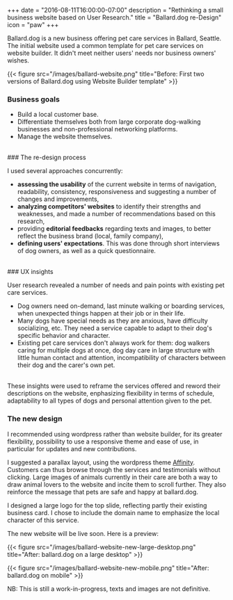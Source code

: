 +++
date = "2016-08-11T16:00:00-07:00"
description = "Rethinking a small business website based on User Research."
title = "Ballard.dog re-Design"
icon = "paw"
+++

Ballard.dog is a new business offering pet care services in Ballard, Seattle. The initial website used a common template for pet care services on website builder. It didn't meet neither users' needs nor business owners' wishes. 

{{< figure src="/images/ballard-website.png" title="Before: First two versions of Ballard.dog using Website Builder template" >}}

### Business goals

- Build a local customer base.
- Differentiate themselves both from large corporate dog-walking businesses and non-professional networking platforms.
- Manage the website themselves.

<br>
### The re-design process

I used several approaches concurrently:

- **assessing the usability** of the current website in terms of navigation, readability, consistency, responsiveness and suggesting a number of changes and improvements,
- **analyzing competitors' websites** to identify their strengths and weaknesses, and made a number of recommendations based on this research,
- providing **editorial feedbacks** regarding texts and images, to better reflect the business brand (local, family company),
- **defining users' expectations**. This was done through short interviews of dog owners, as well as a quick questionnaire.  

<br>
### UX insights

User research revealed a number of needs and pain points with existing pet care services. 

- Dog owners need on-demand, last minute walking or boarding services, when unexpected things happen at their job or in their life.
- Many dogs have special needs as they are anxious, have difficulty socializing, etc. They need a service capable to adapt to their dog's specific behavior and character. 
- Existing pet care services don't always work for them: dog walkers caring for multiple dogs at once, dog day care in large structure with little human contact and attention, incompatibility of characters between their dog and the carer's own pet.

<br>
These insights were used to reframe the services offered and reword their descriptions on the website, enphasizing flexibility in terms of schedule, adaptability to all types of dogs and personal attention given to the pet.

### The new design

I recommended using wordpress rather than website builder, for its greater flexibility, possibility to use a responsive theme and ease of use, in particular for updates and new contributions.


I suggested a parallax layout, using the wordpress theme <a href="https://wordpress.com/themes/affinity/" target="_blank">Affinity</a>. Customers can thus browse through the services and testimonials without clicking. Large images of animals currently in their care are both a way to draw animal lovers to the website and incite them to scroll further. They also reinforce the message that pets are safe and happy at ballard.dog.

I designed a large logo for the top slide, reflecting partly their existing business card. I chose to include the domain name to emphasize the local character of this service.

The new website will be live soon. Here is a preview:

{{< figure src="/images/ballard-website-new-large-desktop.png" title="After: ballard.dog on a large desktop" >}}

{{< figure src="/images/ballard-website-new-mobile.png" title="After: ballard.dog on mobile" >}}


NB: This is still a work-in-progress, texts and images are not definitive.


